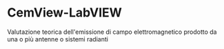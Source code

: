 CemView-LabVIEW
===============

Valutazione teorica dell'emissione di campo elettromagnetico prodotto da una o più antenne o sistemi radianti
